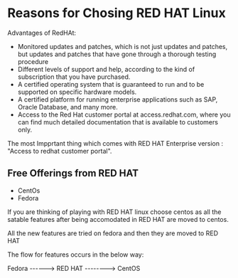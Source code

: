 # Reasons for Chosing RED HAT Linux

Advantages of RedHAt:
- Monitored updates and patches, which is not just updates and patches, but
updates and patches that have gone through a thorough testing procedure
- Different levels of support and help, according to the kind of subscription that
you have purchased.
- A certified operating system that is guaranteed to run and to be supported on
specific hardware models.
- A certified platform for running enterprise applications such as SAP, Oracle
Database, and many more.
- Access to the Red Hat customer portal at access.redhat.com, where you can
find much detailed documentation that is available to customers only.

The most Impprtant thing which comes with RED HAT Enterprise version : "Access to redhat customer portal".

## Free Offerings from RED HAT
- CentOs
- Fedora

If you are thinking of playing with RED HAT linux choose centos as all the satable features after being accomodated in RED HAT are moved to centos.

All the new features are tried on fedora and then they are moved to RED HAT

The flow for features occurs in the below way:

Fedora ------> RED HAT --------> CentOS

